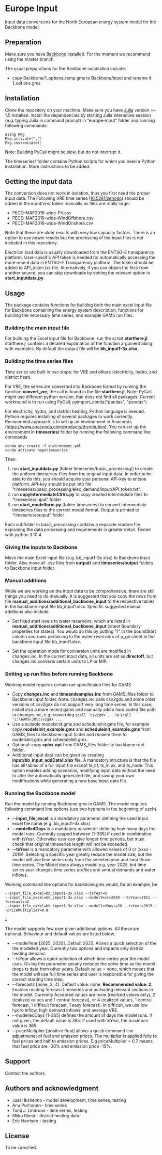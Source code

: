 # Europe Input

Input data conversions for the North European energy system model for the Backbone model.


## Preparation

Make sure you have [Backbone](https://gitlab.vtt.fi/backbone/backbone)  installed. For the moment we recommend using the master branch.

The usual preparations for the Backbone installation include:

* copy Backbone/1_options_temp.gms to Backbone/input and rename it 1_options.gms


## Installation

Clone the repository on your machine. Make sure you have [Julia](https://julialang.org/)  version >= 1.5 installed. Install the dependencies by starting Julia interactive session (e.g. typing Julia in command prompt) in "europe-input" folder and running following commands:

	using Pkg
	Pkg.activate(".") 
    Pkg.instantiate()


Note: Building PyCall might be slow, but do not interrupt it. 

The timeseries/ folder contains Python scripts for which you need a Python installation. More instructions to be added.


## Getting the input data

The conversion does not work in isolation, thus you first need the proper input data. The Following VRE time series ([10.5281/zenodo](https://doi.org/10.5281/zenodo.3702418)) should be added in the input/vre/ folder manually as files are really large: 

* PECD-MAF2019-wide-PV.csv
* PECD-MAF2019-wide-WindOffshore.csv
* PECD-MAF2019-wide-WindOnshore.csv

Note that these are older results with very low capacity factors. There is an option to use newer results but the processing of the input files is not included in this repository.

Electrical load data is usually downloaded from the ENTSO-E transparency platform. User-specific API token is needed for automatically accessing the more recent data in ENTSO-E Transparency platform. The token should be added to API_token.txt-file. Alternatively, if you can obtain the files from another source, you can skip downloads by setting the relevant option in **start_inputdata.py**.


## Usage

The package contains functions for building both the main excel input file for Backbone containing the energy system description, functions for building the necessary time series, and example GAMS run files.

### Building the main input file
For building the Excel input file for Backbone, run the script **starthere.jl**. starthere.jl contains a detailed explanation of the function argument along with examples. By default the output file will be **bb_input1-3x.xlsx**.

### Building the time series files

Time series are built in two steps: for VRE and others (electricity, hydro, and district heat). 

For VRE, the series are converted into Backbone format by running the function **convert_vre**, the call is found in the file **starthere.jl**. Note: PyCall might use different python version, that does not find all packages. Current workround is to run using PyCall; pyimport_conda("pandas", "pandas")


For electricity, hydro, and district heating, Python language is needed.  Python requires installing of several packages to work correctly. Recommend approach is to set up an environment in Anaconda (https://www.anaconda.com/products/distribution). You can set up the environment in **timeseries/** folder by running the following command line commands

    conda env create -f environment.yml
    conda activate hopetimeseries
    
    
Then:

1. run **start_inputdata.py** (folder timeseries/basic_processing/) to create the uniform timeseries-files from the original input data. In order to be able to do this, you should acquire your personal API-key to entsoe platform. API-key should be put into file "timeseries/basic_processing/elec_demand/input/API_token.txt". 
2. run **copyIntermediateCSVs.py** to copy created intermediate files to "timeseries/input" folder
3. run **start_modelform.py** (folder timeseries) to convert intermediate timeseries files to the correct model format. Output is printed to "timeseries/output" folder

Each subfolder in *basic_processing*  contains a separate readme file explaining the data processing and requirements in greater detail. Tested with python 3.10.4.

### Giving the inputs to Backbone

Move the main Excel input file (e.g. bb_input1-3x.xlsx) to Backbone input folder. Also move all .csv files from  **output/** and **timeseries/output** folders to Backbone input folder.

### Manual additions

While we are working on the input data to be comprehensive, there are still things you need to do manually. It is suggested that you copy the rows from file **manual_additions/additional_backbone_input** to the respective tables in the backbone input file bb_input1.xlsx. Specific suggested manual additions also include

* Set fixed start levels to water reservoirs, which are listed in **manual_additions/additional_backbone_input** (sheet Boundary properties for states). You would do this by putting "1" in the boundStart column and rows pertaining to the water reservoirs of p_gn sheet in the backbone input file bb_input1.xlsx.

* Set the operation mode for conversion units are modified in changes.inc. In the current input data, all units are set as **directoff**, but changes.inc converts certain units to LP or MIP.

### Setting up run files before running Backbone

Working model requires certain run specificaion files for GAMS

* Copy **changes.inc** and **timeandsamples.inc** from GAMS_files folder to Backbone input folder. Note: changes.inc calls csv2gdx and some older versions of csv2gdx do not support very long time series. In this case, install also a more recent gams and manually add a hard coded file path to changes inc, e.g. converting `$call 'csv2gdx ...` to `$call 'c:\GAMS\38\csv2gdx ...`
* Use a suitable modelsInit.gms and scheduleinit.gms file, for example copy **modelsInit_example.gms** and **scheduleInit_example.gms** from GAMS_files to Backbone input folder and rename them to modelsInit.gms and scheduleInit.gms. 
* Optional: copy **cplex.opt** from GAMS_files folder to backbone root folder. 
* Additional input data can be given by creating **input/bb_input_addData1.xlsx** file. A mandatory structure is that the file has all tables of a full input file except ts_cf, ts_inlux, and ts_node. This option enables adding scenarios, modifying input data without the need to alter the automatically generated file, and saving your own modifications while generating a new base input data file.

### Running the Backbone model

Run the model by running Backbone.gms in GAMS. The model requires following command line options (use two hyphens in the beginning of each)

* **--input_file_excel** is a mandatory parameter defining the used input excel file name (e.g. bb_input1-3x.xlsx)
* **--modelledDays** is a mandatory parameter defining how many days the model runs. Currently capped between [1-365] if used in combination with tsYear. Otherwise user can give longer time periods, but must check that original timeseries length will not be exceeded.
* **--tsYear** is a mandatory parameter with allowed values of 0 or [xxxx - 2019]. Selecting a specific year greatly reduce the model size, but the model will use time series only from the selected year and loop those time series. The Model does always model e.g. year 2025, but time series year changes time series profiles and annual demands and water inflows.  

Working command line options for backbone.gms would, for an example, be

	--input_file_excel=bb_input1-3x.xlsx --tsYear=0
	--input_file_excel=bb_input1-3x.xlsx --modelYear=2030 --tsYear=2011 --forecasts=2
	--input_file_excel=bb_input1-3x.xlsx --modelledDays=30 --tsYear=2015 --priceMultiplier=0.8 

J

The model supports few user given additional options. All these are optional. Behaviour and default values are listed below.
* --modelYear [2025, 2030]. Default 2025. Allows a quick selection of the the modelled year. Currently two options and impacts only district heating demand. 
* --tsYear  allows a quick selection of which time series year the model uses. Giving this parameter greatly reduces the solve time as the model drops ts data from other years. Default value = none, which means that the model will use full time series and user is responsible for giving the correct starting time step.
* --forecasts [none, 2, 4]. Default value: none. **Recommended value: 2**. Enables reading forecast timeseries and activating relevant sections in the model. Currently Accepted values are none (realized values only), 2 (realized values and 1 central forecast), or 4 (realized values, 1 central forecast, 1 difficult forecast, 1 easy forecast). In difficult, we use low hydro inflow, high demand inflows, and average VRE. 
* --modelledDays [1-365] defines the amount of days the model runs. If not given, the default value is 365. If used with tsYear, the maximum value is 365. 
* --priceMultiplier [positive float] allows a quick command line adjustmenet of fuel and emission prices. The multiplier is applied fully to fuel prices and half to emission prices. E.g priceMultiplier = 0.7 means that fuel price are -30% and emission price -15%.



## Support

Contact the authors.

## Authors and acknowledgment
* Jussi Ikäheimo - model development, time series, testing
* Anu Purhonen - time series
* Tomi J. Lindroos - time series, testing
* Miika Rämä - district heating data
* Eric Harrison - testing

## License
To be specified.

